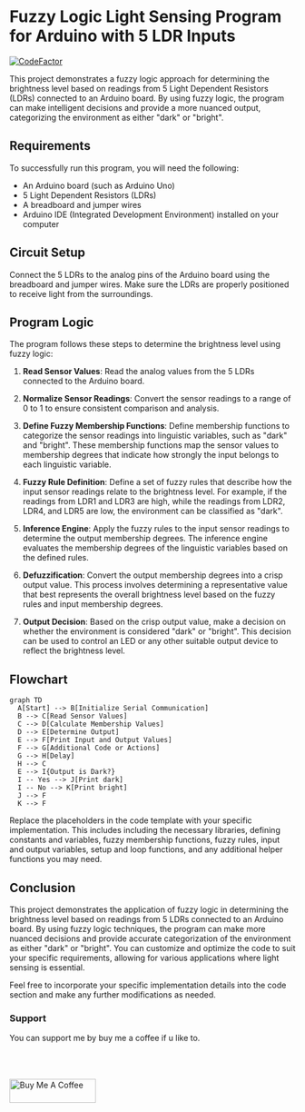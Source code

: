 # Fuzzy Logic Light Sensing Program for Arduino with 5 LDR Inputs

[![CodeFactor](https://www.codefactor.io/repository/github/1999azzar/simple-fuzzy-logic-light-sensing-program/badge)](https://www.codefactor.io/repository/github/1999azzar/simple-fuzzy-logic-light-sensing-program)

This project demonstrates a fuzzy logic approach for determining the brightness level based on readings from 5 Light Dependent Resistors (LDRs) connected to an Arduino board. By using fuzzy logic, the program can make intelligent decisions and provide a more nuanced output, categorizing the environment as either "dark" or "bright".

## Requirements

To successfully run this program, you will need the following:

- An Arduino board (such as Arduino Uno)
- 5 Light Dependent Resistors (LDRs)
- A breadboard and jumper wires
- Arduino IDE (Integrated Development Environment) installed on your computer

## Circuit Setup

Connect the 5 LDRs to the analog pins of the Arduino board using the breadboard and jumper wires. Make sure the LDRs are properly positioned to receive light from the surroundings.

## Program Logic

The program follows these steps to determine the brightness level using fuzzy logic:

1. **Read Sensor Values**: Read the analog values from the 5 LDRs connected to the Arduino board.

2. **Normalize Sensor Readings**: Convert the sensor readings to a range of 0 to 1 to ensure consistent comparison and analysis.

3. **Define Fuzzy Membership Functions**: Define membership functions to categorize the sensor readings into linguistic variables, such as "dark" and "bright". These membership functions map the sensor values to membership degrees that indicate how strongly the input belongs to each linguistic variable.

4. **Fuzzy Rule Definition**: Define a set of fuzzy rules that describe how the input sensor readings relate to the brightness level. For example, if the readings from LDR1 and LDR3 are high, while the readings from LDR2, LDR4, and LDR5 are low, the environment can be classified as "dark".

5. **Inference Engine**: Apply the fuzzy rules to the input sensor readings to determine the output membership degrees. The inference engine evaluates the membership degrees of the linguistic variables based on the defined rules.

6. **Defuzzification**: Convert the output membership degrees into a crisp output value. This process involves determining a representative value that best represents the overall brightness level based on the fuzzy rules and input membership degrees.

7. **Output Decision**: Based on the crisp output value, make a decision on whether the environment is considered "dark" or "bright". This decision can be used to control an LED or any other suitable output device to reflect the brightness level.

## Flowchart 

```mermaid
graph TD
  A[Start] --> B[Initialize Serial Communication]
  B --> C[Read Sensor Values]
  C --> D[Calculate Membership Values]
  D --> E[Determine Output]
  E --> F[Print Input and Output Values]
  F --> G[Additional Code or Actions]
  G --> H[Delay]
  H --> C
  E --> I{Output is Dark?}
  I -- Yes --> J[Print dark]
  I -- No --> K[Print bright]
  J --> F
  K --> F
```

Replace the placeholders in the code template with your specific implementation. This includes including the necessary libraries, defining constants and variables, fuzzy membership functions, fuzzy rules, input and output variables, setup and loop functions, and any additional helper functions you may need.

## Conclusion
This project demonstrates the application of fuzzy logic in determining the brightness level based on readings from 5 LDRs connected to an Arduino board. By using fuzzy logic techniques, the program can make more nuanced decisions and provide accurate categorization of the environment as either "dark" or "bright". You can customize and optimize the code to suit your specific requirements, allowing for various applications where light sensing is essential.

Feel free to incorporate your specific implementation details into the code section and make any further modifications as needed.

### Support

You can support me by buy me a coffee if u like to.
<div align="left">
<!--   <h4>And you can also support me by <a href="https://www.buymeacoffee.com/azzar" target="_blank">buying me coffee</a></h4> -->
  <a href="https://www.buymeacoffee.com/azzar" target="_blank">
    <img src="https://cdn.buymeacoffee.com/buttons/v2/default-yellow.png" alt="Buy Me A Coffee" style="height: 42px !important;width: 151.9px !important; margin-top: 50px !important;">
  </a>
</div>
